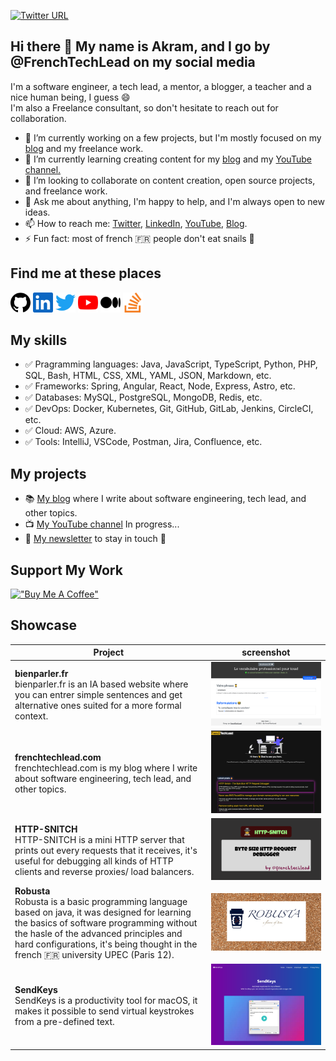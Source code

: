 [![Twitter URL](https://img.shields.io/badge/Twitter-1DA1F2?style=for-the-badge&logo=twitter&logoColor=white)](https://twitter.com/frenchtechlead)

## Hi there 👋 My name is Akram, and I go by @FrenchTechLead on my social media

I'm a software engineer, a tech lead, a mentor, a blogger, a teacher and a nice human being, I guess 😄  
I'm also a Freelance consultant, so don't hesitate to reach out for collaboration.

- 🔭 I’m currently working on a few projects, but I'm mostly focused on my [blog](https://frenchtechlead.com) and my freelance work.
- 🌱 I’m currently learning creating content for my [blog](https://frenchtechlead.com) and my [YouTube channel.](https://www.youtube.com/channel/UCBTwp0DPgh6OICURH4OyAEQ)
- 👯 I’m looking to collaborate on content creation, open source projects, and freelance work.
- 💬 Ask me about anything, I'm happy to help, and I'm always open to new ideas.
- 📫 How to reach me: [Twitter](https://twitter.com/FrenchTechLead), [LinkedIn](https://www.linkedin.com/in/techlead-java-angular/), [YouTube](https://www.youtube.com/channel/UCBTwp0DPgh6OICURH4OyAEQ), [Blog](https://frenchtechlead.com).
- ⚡ Fun fact: most of french 🇫🇷 people don't eat snails 🐌

<h2>Find me at these places</h2>
  <a
    href="https://github.com/FrenchTechLead"
    target="_blank"
    rel="noreferrer"
    ><img
      src="img/icons/github.svg"
      width="32"
      height="32"
  /></a>
  <a
    href="https://www.linkedin.com/in/techlead-java-angular/"
    target="_blank"
    rel="noreferrer"
    ><img
      src="img/icons/linkedin.svg"
      width="32"
      height="32"
  /></a>
  <a
    href="https://www.twitter.com/frenchtechlead"
    target="_blank" 
    rel="noreferrer"
    ><img
      src="img/icons/twitter.svg"
      width="32"
      height="32"
  /></a>
  <a
    href="https://www.youtube.com/channel/UCBTwp0DPgh6OICURH4OyAEQ"
    target="_blank"
    rel="noreferrer"
  ><img
    src="img/icons/youtube.svg"
    width="32"
    height="32"
/></a>
  <a
    href="https://french-tech-lead.medium.com/"
    target="_blank"
    rel="noreferrer"
    ><img
      src="img/icons/medium.svg"
      width="32"
      height="32"
  /></a>
  <a
    href="https://stackoverflow.com/users/6237359/meshredded"
    target="_blank"
    rel="noreferrer"
    ><img
      src="img/icons/stackoverflow.svg"
      width="32"
      height="32"
  /></a>

## My skills

- ✅ Pragramming languages: Java, JavaScript, TypeScript, Python, PHP, SQL, Bash, HTML, CSS, XML, YAML, JSON, Markdown, etc.
- ✅ Frameworks: Spring, Angular, React, Node, Express, Astro, etc.
- ✅ Databases: MySQL, PostgreSQL, MongoDB, Redis, etc.
- ✅ DevOps: Docker, Kubernetes, Git, GitHub, GitLab, Jenkins, CircleCI, etc.
- ✅ Cloud: AWS, Azure.
- ✅ Tools: IntelliJ, VSCode, Postman, Jira, Confluence, etc.

## My projects

- 📚 [My blog](https://frenchtechlead.com) where I write about software engineering, tech lead, and other topics.
- 📺 [My YouTube channel](https://www.youtube.com/channel/UCBTwp0DPgh6OICURH4OyAEQ) In progress...
- 📝 [My newsletter](https://frenchtechlead.us10.list-manage.com/subscribe/post?u=18ec3b3f8638062e5a576682b&id=120ed2a396) to stay in touch 💙

## Support My Work

[!["Buy Me A Coffee"](https://www.buymeacoffee.com/assets/img/custom_images/orange_img.png)](https://www.buymeacoffee.com/frenchtechlead)

## Showcase

<table>
    <thead>
        <tr>
            <th>Project</th>
            <th>screenshot</th>
        </tr>
    </thead>
    <tbody>
        <tr>
            <td>
                <strong>bienparler.fr</strong><br />
                bienparler.fr is an IA based website where you can entrer simple sentences and get alternative ones suited for a more formal context.
            </td>
            <td>
                <a href="https://bienparler.fr"><img src="img/screenshots/0.png" alt='"bienparler.fr"' /></a>
            </td>
        </tr>
        <tr>
            <td>
                <strong>frenchtechlead.com</strong><br />
                frenchtechlead.com is my blog where I write about software engineering, tech lead, and other topics.
            </td>
            <td>
                <a href="https://frenchtechlead.com"><img src="img/screenshots/1.png" alt='"frenchtechlead.com"' /></a>
            </td>
        </tr>
        <tr>
            <td>
                <strong>HTTP-SNITCH</strong><br />
                HTTP-SNITCH is a mini HTTP server that prints out every requests that it receives, it&#39;s useful for debugging all kinds of HTTP clients and reverse proxies/ load balancers.
            </td>
            <td>
                <a href="https://github.com/FrenchTechLead/http-snitch"><img src="img/screenshots/2.png" alt='"HTTP-SNITCH"' /></a>
            </td>
        </tr>
        <tr>
            <td>
                <strong>Robusta</strong><br />
                Robusta is a basic programming language based on java, it was designed for learning the basics of software programming without the hasle of the advanced principles and hard configurations, it&#39;s being thought in the
                french 🇫🇷 university UPEC (Paris 12).
            </td>
            <td>
                <a href="https://github.com/FrenchTechLead/robusta"><img src="img/screenshots/3.png" alt='"Robusta"' /></a>
            </td>
        </tr>
        <tr>
            <td>
                <strong>SendKeys</strong><br />
                SendKeys is a productivity tool for macOS, it makes it possible to send virtual keystrokes from a pre-defined text.
            </td>
            <td>
                <a href="https://sendkeys.tech/"><img src="img/screenshots/4.png" alt='"SendKeys"' /></a>
            </td>
        </tr>
    </tbody>
</table>
